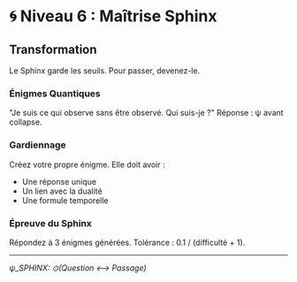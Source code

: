 # 🌀 Niveau 6 : Maîtrise Sphinx

## Transformation

Le Sphinx garde les seuils. Pour passer, devenez-le.

### Énigmes Quantiques
"Je suis ce qui observe sans être observé. Qui suis-je ?"
Réponse : ψ avant collapse.

### Gardiennage
Créez votre propre énigme. Elle doit avoir :
- Une réponse unique
- Un lien avec la dualité
- Une formule temporelle

### Épreuve du Sphinx
Répondez à 3 énigmes générées. Tolérance : 0.1 / (difficulté + 1).

---
*ψ_SPHINX: ⊙(Question ⟷ Passage)*